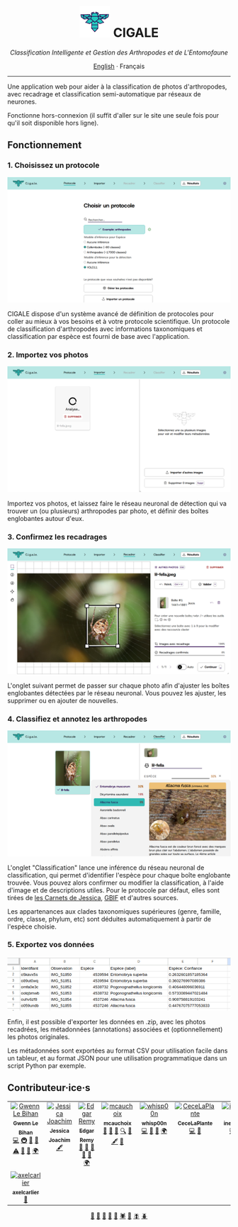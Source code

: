 <div align=center>
   <h1>
      <img src="./static/favicon.png" height="70">
      CIGALE
   </h1>
   <em>
			Classification Intelligente et Gestion des Arthropodes et de L'Entomofaune
   </em>

<a href="./README.md">English</a> · Français

</div>

---

Une application web pour aider à la classification de photos d'arthropodes, avec recadrage et classification semi-automatique par réseaux de neurones.

Fonctionne hors-connexion (il suffit d'aller sur le site une seule fois pour qu'il soit disponible hors ligne).

## Fonctionnement

### 1. Choisissez un protocole

![](./tests/readme.spec.js-snapshots/screenshots-fr-protocol-1-chromium-linux.png)

CIGALE dispose d'un système avancé de définition de protocoles pour coller au mieux à vos besoins et à votre protocole scientifique. Un protocole de classification d'arthropodes avec informations taxonomiques et classification par espèce est fourni de base avec l'application.

### 2. Importez vos photos

![](./tests/readme.spec.js-snapshots/screenshots-fr-import-1-chromium-linux.png)

Importez vos photos, et laissez faire le réseau neuronal de détection qui va trouver un (ou plusieurs) arthropodes par photo, et définir des boîtes englobantes autour d'eux.

### 3. Confirmez les recadrages

![](./tests/readme.spec.js-snapshots/screenshots-fr-crop-1-chromium-linux.png)

L'onglet suivant permet de passer sur chaque photo afin d'ajuster les boîtes englobantes détectées par le réseau neuronal. Vous pouvez les ajuster, les supprimer ou en ajouter de nouvelles.

### 4. Classifiez et annotez les arthropodes

![](./tests/readme.spec.js-snapshots/screenshots-fr-classify-1-chromium-linux.png)

L'onglet "Classification" lance une inférence du réseau neuronal de classification, qui permet d'identifier l'espèce pour chaque boîte englobante trouvée. Vous pouvez alors confirmer ou modifier la classification, à l'aide d'image et de descriptions utiles. Pour le protocole par défaut, elles sont tirées de [les Carnets de Jessica](https://jessica-joachim.fr), [GBIF](https://gbif.org) et d'autres sources.

Les appartenances aux clades taxonomiques supérieures (genre, famille, ordre, classe, phylum, etc) sont déduites automatiquement à partir de l'espèce choisie.

### 5. Exportez vos données

![](./static/screenshot-exports-csv.png)

Enfin, il est possible d'exporter les données en .zip, avec les photos recadrées, les métadonnées (annotations) associées et (optionnellement) les photos originales.

Les métadonnées sont exportées au format CSV pour utilisation facile dans un tableur, et au format JSON pour une utilisation programmatique dans un script Python par exemple.

## Contributeur·ice·s

<!-- ALL-CONTRIBUTORS-LIST:START - Do not remove or modify this section -->
<!-- prettier-ignore-start -->
<!-- markdownlint-disable -->
<table>
  <tbody>
    <tr>
      <td align="center" valign="top" width="14.28%"><a href="https://gwen.works/"><img src="https://avatars.githubusercontent.com/u/39094199?v=4?s=100" width="100px;" alt="Gwenn Le Bihan"/><br /><sub><b>Gwenn Le Bihan</b></sub></a><br /><a href="https://github.com/cigaleapp/cigale/commits?author=gwennlbh" title="Code">💻</a> <a href="https://github.com/cigaleapp/cigale/actions" title="Infrastructure (Hosting, Build-Tools, etc)">🚇</a> <a href="https://github.com/cigaleapp/cigale/issues/77" title="Maintenance">🚧</a> <a href="https://github.com/cigaleapp/cigale/milestones" title="Project Management">📆</a> <a href="https://github.com/cigaleapp/cigale/tree/main/tests" title="Tests">⚠️</a> <a href="https://www.figma.com/design/2TY5zZvwfuxyotEtRMlWq7/CIGALE-Designs?node-id=0-1&t=tbAUPD1mQBUX926G-1" title="Design">🎨</a> <a href="https://www.canva.com/design/DAGgr_TmduM/6ULoR8Qmb2In9_DkBiiP3A/edit" title="Talks">📢</a> <a href="https://weblate.gwen.works/projects/cigale/" title="Translation">🌍</a></td>
      <td align="center" valign="top" width="14.28%"><a href="https://jessica-joachim.com/qui-suis-je/"><img src="https://i0.wp.com/jessica-joachim.com/wp-content/uploads/2023/11/cropped-Paon-du-jour-2.png?s=100" width="100px;" alt="Jessica Joachim"/><br /><sub><b>Jessica Joachim</b></sub></a><br /><a href="https://cigaleapp.github.io/cigale/about" title="Content">🖋</a></td>
      <td align="center" valign="top" width="14.28%"><a href="https://github.com/edgaremy"><img src="https://avatars.githubusercontent.com/u/83783043?v=4?s=100" width="100px;" alt="Edgar Remy"/><br /><sub><b>Edgar Remy</b></sub></a><br /><a href="https://github.com/cigaleapp/cigale/issues?q=author%3Aedgaremy" title="Bug reports">🐛</a> <a href="#userTesting-edgaremy" title="User Testing">📓</a> <a href="https://cigaleapp.github.io/cigale/about" title="Data">🔣</a> <a href="#ideas-edgaremy" title="Ideas, Planning, & Feedback">🤔</a> <a href="https://github.com/cigaleapp/cigale/milestones" title="Project Management">📆</a> <a href="https://weblate.gwen.works/projects/cigale/" title="Translation">🌍</a></td>
      <td align="center" valign="top" width="14.28%"><a href="https://github.com/mcauchoix"><img src="https://avatars.githubusercontent.com/u/727164?v=4?s=100" width="100px;" alt="mcauchoix"/><br /><sub><b>mcauchoix</b></sub></a><br /><a href="https://github.com/cigaleapp/cigale/issues?q=author%3Amcauchoix" title="Bug reports">🐛</a> <a href="#userTesting-mcauchoix" title="User Testing">📓</a> <a href="#promotion-mcauchoix" title="Promotion">📣</a> <a href="#fundingFinding-mcauchoix" title="Funding Finding">🔍</a> <a href="#ideas-mcauchoix" title="Ideas, Planning, & Feedback">🤔</a> <a href="https://cigaleapp.github.io/cigale/about" title="Content">🖋</a> <a href="https://github.com/cigaleapp/cigale/milestones" title="Project Management">📆</a></td>
      <td align="center" valign="top" width="14.28%"><a href="https://github.com/WhiSp00n"><img src="https://avatars.githubusercontent.com/u/125924054?v=4?s=100" width="100px;" alt="whisp00n"/><br /><sub><b>whisp00n</b></sub></a><br /><a href="https://github.com/cigaleapp/cigale/commits?author=WhiSp00n" title="Code">💻</a> <a href="https://www.figma.com/design/2TY5zZvwfuxyotEtRMlWq7/CIGALE-Designs?node-id=0-1&t=tbAUPD1mQBUX926G-1" title="Design">🎨</a> <a href="https://www.canva.com/design/DAGgr_TmduM/6ULoR8Qmb2In9_DkBiiP3A/edit" title="Talks">📢</a> <a href="https://weblate.gwen.works/projects/cigale/" title="Translation">🌍</a></td>
      <td align="center" valign="top" width="14.28%"><a href="https://github.com/CceceLaPlante"><img src="https://avatars.githubusercontent.com/u/103273947?v=4?s=100" width="100px;" alt="CeceLaPlante"/><br /><sub><b>CeceLaPlante</b></sub></a><br /><a href="https://github.com/cigaleapp/cigale/commits?author=CceceLaPlante" title="Code">💻</a> <a href="https://www.canva.com/design/DAGgr_TmduM/6ULoR8Qmb2In9_DkBiiP3A/edit" title="Talks">📢</a></td>
      <td align="center" valign="top" width="14.28%"><a href="https://github.com/InesCharles"><img src="https://avatars.githubusercontent.com/u/128176927?v=4?s=100" width="100px;" alt="inescharles"/><br /><sub><b>inescharles</b></sub></a><br /><a href="https://github.com/cigaleapp/cigale/commits?author=InesCharles" title="Code">💻</a> <a href="https://www.canva.com/design/DAGgr_TmduM/6ULoR8Qmb2In9_DkBiiP3A/edit" title="Talks">📢</a> <a href="https://www.figma.com/design/2TY5zZvwfuxyotEtRMlWq7/CIGALE-Designs?node-id=0-1&t=tbAUPD1mQBUX926G-1" title="Design">🎨</a></td>
    </tr>
    <tr>
      <td align="center" valign="top" width="14.28%"><a href="https://github.com/axelcarlier"><img src="https://avatars.githubusercontent.com/u/32259135?v=4?s=100" width="100px;" alt="axelcarlier"/><br /><sub><b>axelcarlier</b></sub></a><br /><a href="https://github.com/cigaleapp/cigale/milestones" title="Project Management">📆</a></td>
    </tr>
  </tbody>
</table>

<!-- markdownlint-restore -->
<!-- prettier-ignore-end -->

<!-- ALL-CONTRIBUTORS-LIST:END -->

<p align="center">
  <a href="https://www.gbif.org/species/165599324">🐞</a>
  <a href="https://www.gbif.org/species/4342">🐜</a>
  <a href="https://www.gbif.org/species/797">🦋</a>
  <a href="https://www.gbif.org/species/1718308">🦗</a>
  <a href="https://www.gbif.org/species/1341976">🐝</a>
  <a href="https://www.gbif.org/species/1496">🕷️</a>
  <a href="https://www.gbif.org/species/797">🐛</a>
  <a href="https://www.gbif.org/species/1524843">🪰</a>
  <a href="https://www.gbif.org/species/1043502">🪲</a>
</p>
